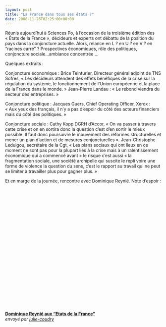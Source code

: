 ```yaml
---
layout: post
title: "La France dans tous ses états ?"
date: 2008-11-26T02:25:00+00:00
---
```

<div class="main">
		<p>Réunis aujourd’hui à Sciences Po, à l’occasion de la troisième édition des « États de la France », décideurs et experts ont débattu de la position du pays dans la conjoncture actuelle. Alors, relance en L ? en U ? en V ? en “racines carré” ? Prospectives économiques, rôle des politiques, conjoncture sociale…ambiance concentrée …</p>
	<p><span>Quelques extraits :</span></p>
	<p><span>Conjoncture économique : Brice Teinturier, Directeur général adjoint de TNS Sofres, « Les décideurs attendent des effets bénéfiques de la crise sur la régulation du système, le fonctionnement de l’Union européenne et la place de la France dans le monde. » Jean-Pierre Landau : « Le rebond viendra du secteur des entreprises. »</span></p>
	<p><span>Conjoncture politique : Jacques Guers, Chief Operating Officer, Xerox : « Aux yeux des français, il n’y a pas d’espoir du côté des acteurs financiers mais du côté des politiques. » </span></p>
	<p><span>Conjoncture sociale : Cathy Kopp DGRH d’Accor, « On va passer à travers cette crise et on en sortira donc la question c’est d’en sortir le mieux possible. Il faut donc poursuivre le mouvement des réformes structurelles et mener un plan d’action et de mesures conjoncturelles ». Jean-Christophe Leduigou, secrétaire de la Cgt, « Les plans sociaux qui ont lieux en ce moment ne sont pas pour la plupart liés à la crise mais à un ralentissement économique qui a commencé avant » le risque c’est aussi « la fragmentation sociale, une société archipelle qui suscite le repli voire une forme de violence la question du sens, c’est le rapport au travail qui ne peut se limiter à travailler plus pour gagner plus. »</span></p>
	<p class="MsoNormal">Et en marge de la journée, rencontre avec Dominique Reynié. Note d’espoir :</p>
	<div>
<object classid="clsid:d27cdb6e-ae6d-11cf-96b8-444553540000" width="480" height="381" codebase="http://download.macromedia.com/pub/shockwave/cabs/flash/swflash.cab#version=6,0,40,0"><br>
<param name="allowFullScreen" value="true">
<param name="allowScriptAccess" value="always">
<param name="src" value="http://www.dailymotion.com/swf/k4TB1yFKCBc4UJR17w&amp;related=1&amp;canvas=medium">
<embed type="application/x-shockwave-flash" width="480" height="381" src="http://www.dailymotion.com/swf/k4TB1yFKCBc4UJR17w&amp;related=1&amp;canvas=medium" allowscriptaccess="always" allowfullscreen="true"></embed></object><br>
<strong><a href="http://www.dailymotion.com/video/x7itri_dominique-reyni-aux-etats-de-la-fra_news">Dominique Reynié aux “Etats de la France”</a></strong><br>
<em>envoyé par <a href="http://www.dailymotion.com/julie-coudry">julie-coudry</a></em>
</div>
</div>